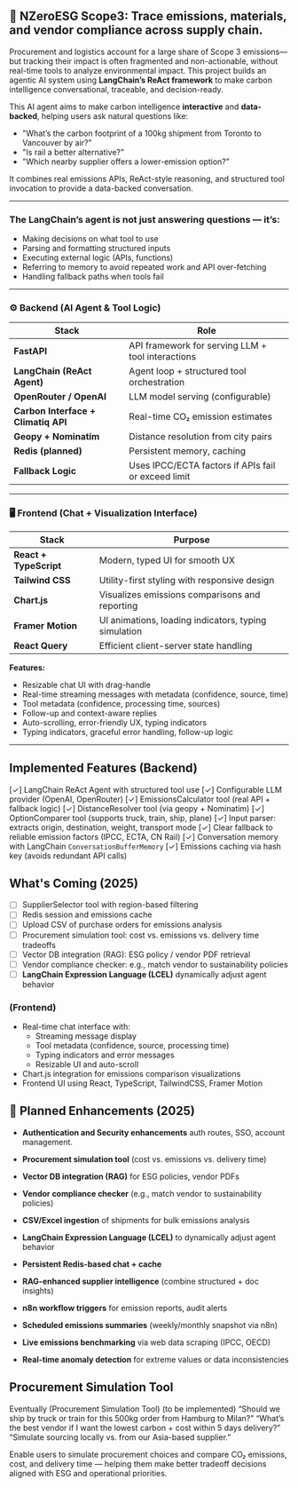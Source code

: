 
## 🌱 NZeroESG Scope3: Trace emissions, materials, and vendor compliance across supply chain.

Procurement and logistics account for a large share of Scope 3 emissions—but tracking their impact is often fragmented and non-actionable, without real-time tools to analyze environmental impact. This project builds an agentic AI system using **LangChain’s ReAct framework** to make carbon intelligence conversational, traceable, and decision-ready.

<!-- Spreadsheet calculations and post-hoc reporting are no longer enough. -->
<!-- - AI for Carbon-Smart Supply-chain: Conversational, Context-Aware, and API-Powered -->

This AI agent aims to make carbon intelligence **interactive** and **data-backed**, helping users ask natural questions like:

- "What’s the carbon footprint of a 100kg shipment from Toronto to Vancouver by air?"
- "Is rail a better alternative?"
- "Which nearby supplier offers a lower-emission option?"

It combines real emissions APIs, ReAct-style reasoning, and structured tool invocation to provide a data-backed conversation.

---
### The LangChain’s agent is not just answering questions — it’s:

- Making decisions on what tool to use
- Parsing and formatting structured inputs
- Executing external logic (APIs, functions)
- Referring to memory to avoid repeated work and API over-fetching
- Handling fallback paths when tools fail


---
### ⚙️ Backend (AI Agent & Tool Logic)

| Stack                      | Role                                               |
|---------------------------|-----------------------------------------------------|
| **FastAPI**               | API framework for serving LLM + tool interactions   |
| **LangChain (ReAct Agent)**| Agent loop + structured tool orchestration         |
| **OpenRouter / OpenAI**   | LLM model serving (configurable)                    |
| **Carbon Interface + Climatiq API** | Real-time CO₂ emission estimates          |
| **Geopy + Nominatim**     | Distance resolution from city pairs                 |
| **Redis (planned)**       | Persistent memory, caching                          |
| **Fallback Logic**        | Uses IPCC/ECTA factors if APIs fail or exceed limit |


---
### 🖥 Frontend (Chat + Visualization Interface)

| Stack                  | Purpose                                               |
|------------------------|-------------------------------------------------------|
| **React + TypeScript** | Modern, typed UI for smooth UX                        |
| **Tailwind CSS**       | Utility-first styling with responsive design          |
| **Chart.js**           | Visualizes emissions comparisons and reporting        |
| **Framer Motion**      | UI animations, loading indicators, typing simulation  |
| **React Query**        | Efficient client-server state handling                |

**Features:**
- Resizable chat UI with drag-handle
- Real-time streaming messages with metadata (confidence, source, time)  
- Tool metadata (confidence, processing time, sources)
- Follow-up and context-aware replies
- Auto-scrolling, error-friendly UX, typing indicators
- Typing indicators, graceful error handling, follow-up logic


---
## Implemented Features (Backend)

[✓] LangChain ReAct Agent with structured tool use
[✓] Configurable LLM provider (OpenAI, OpenRouter)
[✓] EmissionsCalculator tool (real API + fallback logic)
[✓] DistanceResolver tool (via geopy + Nominatim)
[✓] OptionComparer tool (supports truck, train, ship, plane)
[✓] Input parser: extracts origin, destination, weight, transport mode
[✓] Clear fallback to reliable emission factors (IPCC, ECTA, CN Rail)
[✓] Conversation memory with LangChain `ConversationBufferMemory`
[✓] Emissions caching via hash key (avoids redundant API calls)



## What's Coming (2025)

- [ ] SupplierSelector tool with region-based filtering
- [ ] Redis session and emissions cache
- [ ] Upload CSV of purchase orders for emissions analysis
- [ ] Procurement simulation tool: cost vs. emissions vs. delivery time tradeoffs
- [ ] Vector DB integration (RAG): ESG policy / vendor PDF retrieval
- [ ] Vendor compliance checker: e.g., match vendor to sustainability policies
- [ ] **LangChain Expression Language (LCEL)** dynamically adjust agent behavior

### (Frontend)
- Real-time chat interface with:
  - Streaming message display
  - Tool metadata (confidence, source, processing time)
  - Typing indicators and error messages
  - Resizable UI and auto-scroll
- Chart.js integration for emissions comparison visualizations
- Frontend UI using React, TypeScript, TailwindCSS, Framer Motion


## 🔮 Planned Enhancements (2025)

- **Authentication and Security enhancements** auth routes, SSO, account management. 
- **Procurement simulation tool** (cost vs. emissions vs. delivery time)
- **Vector DB integration (RAG)** for ESG policies, vendor PDFs
- **Vendor compliance checker** (e.g., match vendor to sustainability policies)
- **CSV/Excel ingestion** of shipments for bulk emissions analysis

- **LangChain Expression Language (LCEL)** to dynamically adjust agent behavior
- **Persistent Redis-based chat + cache**

- **RAG-enhanced supplier intelligence** (combine structured + doc insights)
- **n8n workflow triggers** for emission reports, audit alerts
- **Scheduled emissions summaries** (weekly/monthly snapshot via n8n)
- **Live emissions benchmarking** via web data scraping (IPCC, OECD)
- **Real-time anomaly detection** for extreme values or data inconsistencies


## Procurement Simulation Tool
Eventually (Procurement Simulation Tool) (to be implemented)
“Should we ship by truck or train for this 500kg order from Hamburg to Milan?”
“What’s the best vendor if I want the lowest carbon + cost within 5 days delivery?”
“Simulate sourcing locally vs. from our Asia-based supplier.”

Enable users to simulate procurement choices and compare CO₂ emissions, cost, and delivery time — helping them make better tradeoff decisions aligned with ESG and operational priorities.